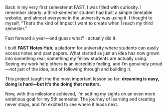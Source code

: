 

Back in my very first semester at FAST, I was filled with curiosity. I remember clearly: a third-semester student had built a simple timetable website, and almost everyone in the university was using it. I thought to myself, “That’s the kind of impact I want to create when I reach my third semester.”


Fast forward a year—and guess what? I actually did it.  


I built **FAST Notes Hub**, a platform for university where students can easily access notes and past papers. What started as just an idea has now grown into something real, something my fellow students are actually using. Seeing my work help others is an incredible feeling, and I’m genuinely proud—not just of the idea, but of following through and building it.  


This project taught me the most important lesson so far: **dreaming is easy, doing is hard—but it’s the doing that matters.**  


Now, with this milestone achieved, I’m setting my sights on an even more ambitious goal for my 5th semester. The journey of learning and creating never stops, and I’m excited to see where it leads next.  
